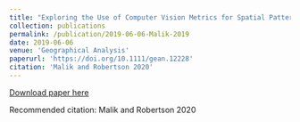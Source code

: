 ```yaml
---
title: "Exploring the Use of Computer Vision Metrics for Spatial Pattern Comparison."
collection: publications
permalink: /publication/2019-06-06-Malik-2019
date: 2019-06-06
venue: 'Geographical Analysis'
paperurl: 'https://doi.org/10.1111/gean.12228'
citation: 'Malik and Robertson 2020'
---
```


<a href='https://doi.org/10.1111/gean.12228'>Download paper here</a>

Recommended citation: Malik and Robertson 2020